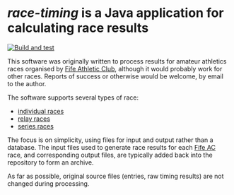 # _race-timing_ is a Java application for calculating race results

[![Build and test](https://github.com/grahamkirby/race-timing/actions/workflows/maven.yml/badge.svg)](https://github.com/grahamkirby/race-timing/actions/workflows/maven.yml)

This software was originally written to process results for amateur athletics races organised by [Fife Athletic Club](//fifeac.org),
although it would probably work for other races. Reports of success or otherwise would be welcome, by email to the
author.

The software supports several types of race:

* [individual races](/src/main/resources/individual_race/README.md)
* [relay races](/src/main/resources/relay_race/README.md)
* [series races](/src/main/resources/series_race/README.md)

The focus is on simplicity, using files for input and output rather than a database. The input files used to
generate race results for each [Fife AC](//fifeac.org) race, and corresponding output files, are typically added
back into the repository to form an archive.

As far as possible, original source files (entries, raw timing results) are not changed during processing.